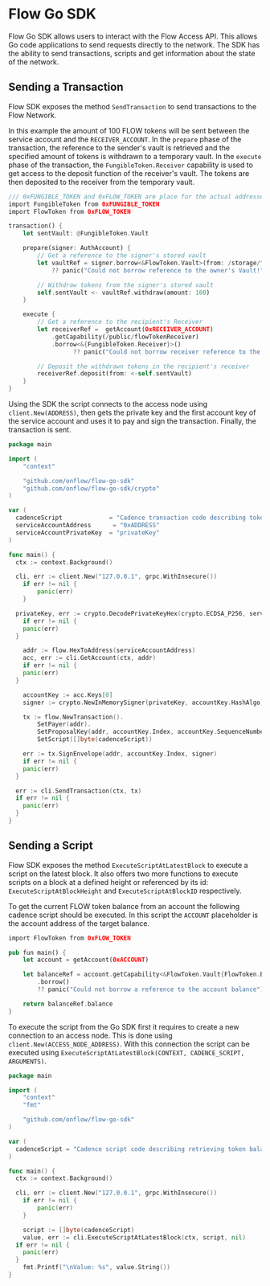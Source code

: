 # Flow Go SDK

Flow Go SDK allows users to interact with the Flow Access API.
This allows Go code applications to send requests directly to the network.
The SDK has the ability to send transactions, scripts and get information about the state of the network.

## Sending a Transaction

Flow SDK exposes the method `SendTransaction` to send transactions to the Flow Network.

In this example the amount of 100 FLOW tokens will be sent between the service account and the `RECEIVER_ACCOUNT`.
In the `prepare` phase of the transaction, the reference to the sender's vault is retrieved and the specified amount of tokens is withdrawn to a temporary vault.
In the `execute` phase  of the transaction, the `FungibleToken.Receiver` capability is used to get access to the deposit function of the receiver's vault.
The tokens are then deposited to the receiver from the temporary vault.

```rust
/// 0xFUNGIBLE_TOKEN and 0xFLOW_TOKEN are place for the actual addresses of the contracts that differ from network to network.
import FungibleToken from 0xFUNGIBLE_TOKEN
import FlowToken from 0xFLOW_TOKEN

transaction() {
    let sentVault: @FungibleToken.Vault

    prepare(signer: AuthAccount) {
        // Get a reference to the signer's stored vault
        let vaultRef = signer.borrow<&FlowToken.Vault>(from: /storage/flowTokenVault)
			?? panic("Could not borrow reference to the owner's Vault!")

        // Withdraw tokens from the signer's stored vault
        self.sentVault <- vaultRef.withdraw(amount: 100)
    }

    execute {
        // Get a reference to the recipient's Receiver
        let receiverRef =  getAccount(0xRECEIVER_ACCOUNT)
            .getCapability(/public/flowTokenReceiver)
            .borrow<&{FungibleToken.Receiver}>()
			      ?? panic("Could not borrow receiver reference to the recipient's Vault")

        // Deposit the withdrawn tokens in the recipient's receiver
        receiverRef.deposit(from: <-self.sentVault)
    }
}
```

Using the SDK the script connects to the access node using `client.New(ADDRESS)`, then gets the private key and the first account key of the service account and uses it to pay and sign the transaction.
Finally, the transaction is sent.

```go
package main

import (
	"context"

	"github.com/onflow/flow-go-sdk"
	"github.com/onflow/flow-go-sdk/crypto"
)

var (
  cadenceScript             = "Cadence transaction code describing token transfer..."
  serviceAccountAddress      = "0xADDRESS"
  serviceAccountPrivateKey  = "privateKey"
)

func main() {
  ctx := context.Background()

  cli, err := client.New("127.0.0.1", grpc.WithInsecure())
	if err != nil {
		panic(err)
	}

  privateKey, err := crypto.DecodePrivateKeyHex(crypto.ECDSA_P256, serviceAccountPrivateKey)
	if err != nil {
    panic(err)
  }

	addr := flow.HexToAddress(serviceAccountAddress)
	acc, err := cli.GetAccount(ctx, addr)
	if err != nil {
    panic(err)
  }

	accountKey := acc.Keys[0]
	signer := crypto.NewInMemorySigner(privateKey, accountKey.HashAlgo)

	tx := flow.NewTransaction().
		SetPayer(addr).
		SetProposalKey(addr, accountKey.Index, accountKey.SequenceNumber).
		SetScript([]byte(cadenceScript))

	err := tx.SignEnvelope(addr, accountKey.Index, signer)
	if err != nil {
    panic(err)
  }

  err := cli.SendTransaction(ctx, tx)
  if err != nil {
    panic(err)
  }
}
```

## Sending a Script

Flow SDK exposes the method `ExecuteScriptAtLatestBlock` to execute a script on the latest block.
It also offers two more functions to execute scripts on a block at a defined height or referenced by its id: `ExecuteScriptAtBlockHeight` and `ExecuteScriptAtBlockID` respectively.

To get the current FLOW token balance from an account the following cadence script should be executed.
In this script the `ACCOUNT` placeholder is the account address of the target balance.

```rust
import FlowToken from 0xFLOW_TOKEN

pub fun main() {
    let account = getAccount(0xACCOUNT)

    let balanceRef = account.getCapability<&FlowToken.Vault{FlowToken.Balance}>(/public/flowTokenBalance)
        .borrow()
        ?? panic("Could not borrow a reference to the account balance")

    return balanceRef.balance
}
```

To execute the script from the Go SDK first it requires to create a new connection to an access node.
This is done using `client.New(ACCESS_NODE_ADDRESS)`.
With this connection the script can be executed using `ExecuteScriptAtLatestBlock(CONTEXT, CADENCE_SCRIPT, ARGUMENTS)`.

```go
package main

import (
	"context"
	"fmt"

	"github.com/onflow/flow-go-sdk"
)

var (
  cadenceScript = "Cadence script code describing retrieving token balance..."
)

func main() {
  ctx := context.Background()

  cli, err := client.New("127.0.0.1", grpc.WithInsecure())
	if err != nil {
		panic(err)
	}

	script := []byte(cadenceScript)
	value, err := cli.ExecuteScriptAtLatestBlock(ctx, script, nil)
  if err != nil {
    panic(err)
  }
	fmt.Printf("\nValue: %s", value.String())
}
```
